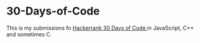 # 30-Days-of-Code

This is my submissions fo [Hackerrank 30 Days of Code ](https://www.hackerrank.com/domains/tutorials/30-days-of-code) in JavaScript, C++ and sometimes C.
